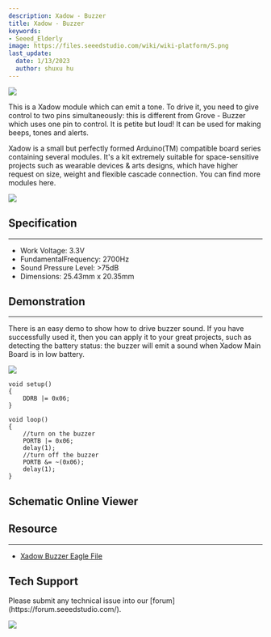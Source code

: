 ```yaml
---
description: Xadow - Buzzer
title: Xadow - Buzzer
keywords:
- Seeed_Elderly
image: https://files.seeedstudio.com/wiki/wiki-platform/S.png
last_update:
  date: 1/13/2023
  author: shuxu hu
---
```

![](https://files.seeedstudio.com/wiki/Xadow_Buzzer/img/Xadow_buzzer.jpg)

This is a Xadow module which can emit a tone. To drive it, you need to give control to two pins simultaneously: this is different from Grove - Buzzer which uses one pin to control. It is petite but loud! It can be used for making beeps, tones and alerts.

Xadow is a small but perfectly formed Arduino(TM) compatible board series containing several modules. It's a kit extremely suitable for space-sensitive projects such as wearable devices & arts designs, which have higher request on size, weight and flexible cascade connection. You can find more modules here.

[![](https://files.seeedstudio.com/wiki/Seeed-WiKi/docs/images/300px-Get_One_Now_Banner-ragular.png)](https://www.seeedstudio.com/Xadow-Buzzer-p-1599.html)

## Specification
---
- Work Voltage: 3.3V
- FundamentalFrequency: 2700Hz
- Sound Pressure Level: >75dB
- Dimensions: 25.43mm x 20.35mm

## Demonstration
---
There is an easy demo to show how to drive buzzer sound. If you have successfully used it, then you can apply it to your great projects, such as detecting the battery status: the buzzer will emit a sound when Xadow Main Board is in low battery.

![](https://files.seeedstudio.com/wiki/Xadow_Buzzer/img/Buzzer_Usage.jpg)

```
void setup()
{
    DDRB |= 0x06;
}

void loop()
{
    //turn on the buzzer
    PORTB |= 0x06;
    delay(1);
    //turn off the buzzer
    PORTB &= ~(0x06);
    delay(1);
}
```


## Schematic Online Viewer

<div className="altium-ecad-viewer" data-project-src="https://files.seeedstudio.com/wiki/Xadow_Buzzer/res/Xadow_Buzzer_eagle_file.zip" style={{borderRadius: '0px 0px 4px 4px', height: 500, borderStyle: 'solid', borderWidth: 1, borderColor: 'rgb(241, 241, 241)', overflow: 'hidden', maxWidth: 1280, maxHeight: 700, boxSizing: 'border-box'}}>
</div>


## Resource
---
- [Xadow Buzzer Eagle File](https://files.seeedstudio.com/wiki/Xadow_Buzzer/res/Xadow_Buzzer_eagle_file.zip)

## Tech Support
<div>
  Please submit any technical issue into our [forum](https://forum.seeedstudio.com/). <br /><p style={{textAlign: 'center'}}><a href="https://www.seeedstudio.com/act-4.html?utm_source=wiki&utm_medium=wikibanner&utm_campaign=newproducts" target="_blank"><img src="https://files.seeedstudio.com/wiki/Wiki_Banner/new_product.jpg" /></a></p>
</div>
